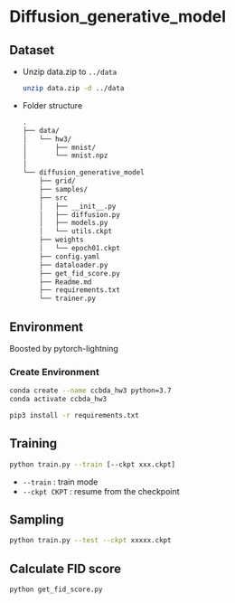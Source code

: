 # Diffusion_generative_model

## Dataset

- Unzip data.zip to `../data`

    ```sh
    unzip data.zip -d ../data
    ```

- Folder structure

    ```txt
    .
    ├── data/
    │   └── hw3/
	│ 		├── mnist/
    │   	└── mnist.npz
    │ 
	└── diffusion_generative_model 
    	├── grid/
    	├── samples/
    	├── src
		│ 	├── __init__.py
		│ 	├── diffusion.py
		│ 	├── models.py
    	│   └── utils.ckpt
    	├── weights
    	│   └── epoch01.ckpt
    	├── config.yaml
    	├── dataloader.py
    	├── get_fid_score.py
    	├── Readme.md
    	├── requirements.txt
    	└── trainer.py
    ```
## Environment
Boosted by pytorch-lightning

### Create Environment

```sh
conda create --name ccbda_hw3 python=3.7
conda activate ccbda_hw3

pip3 install -r requirements.txt
```


## Training
```sh
python train.py --train [--ckpt xxx.ckpt]
```
- `--train` : train mode
- `--ckpt CKPT` : resume from the checkpoint 

## Sampling

```sh
python train.py --test --ckpt xxxxx.ckpt 
```

## Calculate FID score
```sh
python get_fid_score.py
```

